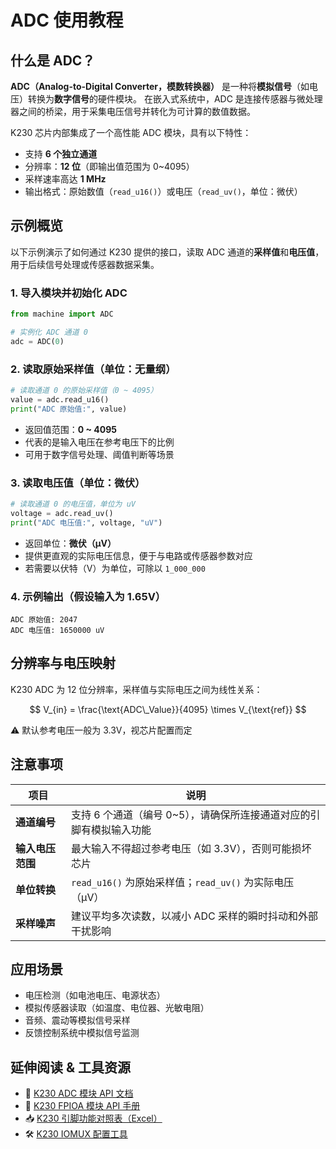 # ADC 使用教程

## 什么是 ADC？

**ADC（Analog-to-Digital Converter，模数转换器）** 是一种将**模拟信号**（如电压）转换为**数字信号**的硬件模块。
在嵌入式系统中，ADC 是连接传感器与微处理器之间的桥梁，用于采集电压信号并转化为可计算的数值数据。

K230 芯片内部集成了一个高性能 ADC 模块，具有以下特性：

- 支持 **6 个独立通道**
- 分辨率：**12 位**（即输出值范围为 0\~4095）
- 采样速率高达 **1 MHz**
- 输出格式：原始数值（`read_u16()`）或电压（`read_uv()`，单位：微伏）

## 示例概览

以下示例演示了如何通过 K230 提供的接口，读取 ADC 通道的**采样值**和**电压值**，用于后续信号处理或传感器数据采集。

### 1. 导入模块并初始化 ADC

```python
from machine import ADC

# 实例化 ADC 通道 0
adc = ADC(0)
```

### 2. 读取原始采样值（单位：无量纲）

```python
# 读取通道 0 的原始采样值（0 ~ 4095）
value = adc.read_u16()
print("ADC 原始值:", value)
```

- 返回值范围：**0 \~ 4095**
- 代表的是输入电压在参考电压下的比例
- 可用于数字信号处理、阈值判断等场景

### 3. 读取电压值（单位：微伏）

```python
# 读取通道 0 的电压值，单位为 uV
voltage = adc.read_uv()
print("ADC 电压值:", voltage, "uV")
```

- 返回单位：**微伏（μV）**
- 提供更直观的实际电压信息，便于与电路或传感器参数对应
- 若需要以伏特（V）为单位，可除以 `1_000_000`

### 4. 示例输出（假设输入为 1.65V）

```text
ADC 原始值: 2047
ADC 电压值: 1650000 uV
```

## 分辨率与电压映射

K230 ADC 为 12 位分辨率，采样值与实际电压之间为线性关系：

$$
V_{in} = \frac{\text{ADC\_Value}}{4095} \times V_{\text{ref}}
$$

⚠️ 默认参考电压一般为 3.3V，视芯片配置而定

## 注意事项

| 项目         | 说明                                        |
| - | -- |
| **通道编号**   | 支持 6 个通道（编号 0\~5），请确保所连接通道对应的引脚有模拟输入功能    |
| **输入电压范围** | 最大输入不得超过参考电压（如 3.3V），否则可能损坏芯片             |
| **单位转换**   | `read_u16()` 为原始采样值；`read_uv()` 为实际电压（μV） |
| **采样噪声**   | 建议平均多次读数，以减小 ADC 采样的瞬时抖动和外部干扰影响           |

## 应用场景

- 电压检测（如电池电压、电源状态）
- 模拟传感器读取（如温度、电位器、光敏电阻）
- 音频、震动等模拟信号采样
- 反馈控制系统中模拟信号监测

## 延伸阅读 & 工具资源

- 📘 [K230 ADC 模块 API 文档](../../api/machine/K230_CanMV_ADC模块API手册.md)
- 📘 [K230 FPIOA 模块 API 手册](../../api/machine/K230_CanMV_FPIOA模块API手册.md)
- 📥 [K230 引脚功能对照表（Excel）](https://kendryte-download.canaan-creative.com/developer/k230/HDK/K230%E7%A1%AC%E4%BB%B6%E6%96%87%E6%A1%A3/K230_PINOUT_V1.2_20240822.xlsx)
- 🛠️ [K230 IOMUX 配置工具](https://www.kendryte.com/zh/tools/dts_config_generation_tool)
